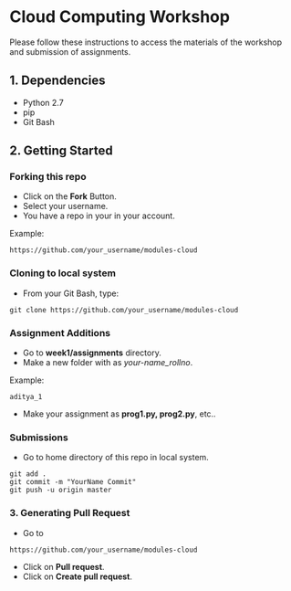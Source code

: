 # Cloud Computing Workshop
Please follow these instructions to access the materials of the workshop and submission of assignments.

## 1. Dependencies
- Python 2.7
- pip
- Git Bash

## 2. Getting Started

### Forking this repo

- Click on the **Fork** Button.
- Select your username.
- You have a repo in your in your account.

Example:
```
https://github.com/your_username/modules-cloud
```

### Cloning to local system

- From your Git Bash, type:
```
git clone https://github.com/your_username/modules-cloud
```

### Assignment Additions

- Go to **week1/assignments** directory.
- Make a new folder with as *your-name_rollno*.

Example:
```
aditya_1
```
- Make your assignment as **prog1.py, prog2.py**, etc..

### Submissions
- Go to home directory of this repo in local system.
```
git add .
git commit -m "YourName Commit"
git push -u origin master
```

### 3. Generating Pull Request
- Go to 
```
https://github.com/your_username/modules-cloud
```
- Click on **Pull request**.
- Click on **Create pull request**.